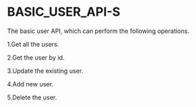 # BASIC_USER_API-S

The basic user API, which can perform the following operations.

1.Get all the users.

2.Get the user by id.

3.Update the existing user.

4.Add new user.

5.Delete the user.
